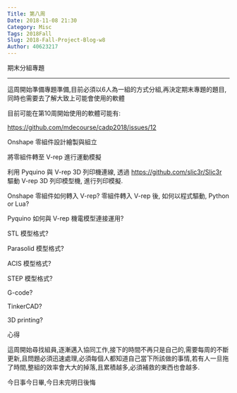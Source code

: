 ```yaml
---
Title: 第八周
Date: 2018-11-08 21:30
Category: Misc
Tags: 2018Fall
Slug: 2018-Fall-Project-Blog-w8
Author: 40623217
---
```


期末分組專題

<!-- PELICAN_END_SUMMARY -->
----

這周開始準備專題準備,目前必須以6人為一組的方式分組,再決定期末專題的題目,同時也需要去了解大致上可能會使用的軟體

目前可能在第10周開始使用的軟體可能有:

https://github.com/mdecourse/cadp2018/issues/12

Onshape 零組件設計繪製與組立

將零組件轉至 V-rep 進行運動模擬

利用 Pyquino 與 V-rep 3D 列印機連線, 透過 https://github.com/slic3r/Slic3r 驅動 V-rep 3D 列印模型機, 進行列印模擬.

Onshape 零組件如何轉入 V-rep?
零組件轉入 V-rep 後, 如何以程式驅動, Python or Lua?

Pyquino 如何與 V-rep 機電模型連接運用?

STL 模型格式?

Parasolid 模型格式?

ACIS 模型格式?

STEP 模型格式?

G-code?

TinkerCAD?

3D printing?

心得

這周開始尋找組員,逐漸邁入協同工作,接下的時間不再只是自己的,需要每周的不斷更新,且問題必須迅速處理,必須每個人都知道自己當下所該做的事情,若有人一旦拖了時間,整組的效率會大大的掉落,且累積越多,必須補救的東西也會越多.

今日事今日畢,今日未完明日後悔



